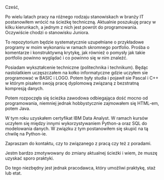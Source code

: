 Cześć,

Po wielu latach pracy na różnego rodzaju stanowiskach w branży IT postanowiłem wrócić na ścieżkę techniczną.
Aktualnie poszukuję pracy w kilku kierunkach, a jednym z nich jest powrót do programowania.
Oczywiście chodzi o stanowisku Juniora. 

To repozytorium będzie systematycznie uzupełniane o przykładowe programy w moim wykonaniu w ramach skromnego portfolio.
Prośba o komentarze i konstruktywną krytykę, jak również o pomysły jak takie portfolio powinno wyglądać i co powinno się w nim znaleźć.

Posiadam wykształcenie techniczne (politechnika i technikum). Będąc nastolatkiem uczęszczałem na kołko informatyczne gdzie uczyłem sie programować
w BASIC i LOGO. Potem były studia i pojawił sie Pascal i C++ w którym pisałem swoją pracę dyplomową związaną z bezstratną kompresją danych.

Potem rozpoczęła się ścieżka zawodowa odbiegająca dość mocno od programowania, niemniej jednak hobbystycznie zajmowałem się HTML-em, potem Java.

W tym roku uzyskałem certyfikat IBM Data Analyst. W ramach kursów uczyłem się między innymi wykorzystywaniem Python-a oraz SQL do modelowania danych.
W związku z tym postanowiłem się skupić na tą chwilę na Python-ie.

Zapraszam do kontaktu, czy to związanego z pracą czy też z poradami.

Jestm bardzo zmotywowany do zmiany aktualnej ścieżki i wiem, że muszę uzyskać sporo praktyki. 

Do tego niezbędny jest jednak pracodawca, który umożliwi praktykę, staż lub etat.
